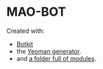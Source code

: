 # MAO-BOT

Created with:
- [Botkit](https://botkit.ai/docs/v4)
- the [Yeoman generator](https://github.com/howdyai/botkit/tree/master/packages/generator-botkit#readme).
- and [a folder full of modules](https://botkit.ai/docs/v4/core.html#organize-your-bot-code). 
